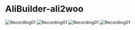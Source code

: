 # AliBuilder-ali2woo

![Recording01](https://github.com/kroim/AliBuilder-ali2woo/blob/main/images/Recording%2000_00_00-00_03_00.gif?raw=true)
![Recording01](https://github.com/kroim/AliBuilder-ali2woo/blob/main/images/Recording%2000_03_00-00_06_00.gif?raw=true)
![Recording01](https://github.com/kroim/AliBuilder-ali2woo/blob/main/images/Recording%2000_06_06-00_09_00.gif?raw=true)
![Recording01](https://github.com/kroim/AliBuilder-ali2woo/blob/main/images/Recording%2000_09_00-00_12_17.gif?raw=true)

